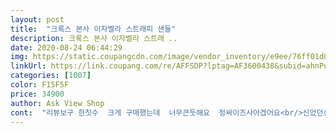 ```yaml
---
layout: post 
title:  "크록스 본사 이자벨라 스트래피 샌들" 
description: 크록스 본사 이자벨라 스트래 ..
date: 2020-08-24 06:44:29 
img: https://static.coupangcdn.com/image/vendor_inventory/e9ee/76ff01d004e2efba6f6474637f4be344f552c181e7965998c81de82f966d.jpg 
linkUrl: https://link.coupang.com/re/AFFSDP?lptag=AF3600438&subid=ahnPublicAsk&pageKey=1153270113&itemId=2128071421&vendorItemId=70126621650&traceid=V0-113-616747bc057579d9 
categories: [1007] 
color: F15F5F 
price: 34900 
author: Ask View Shop 
cont:  "리뷰보구 한칫수  크게 구매했는데  너무큰듯해요  정싸이즈사아겠어요<br/>신었던샌들이라서  너무편합니다  그래서 검정으로재구매했네요  정싸이즈구매하시는거 좋을듯하네요 240 시켰다가 너무커서동생주고230 으로다시구매했네요<br/>이신발 살짝 큰 느낌있지만 괜찮아요 편하게 잘 신고 다닙니다 슬리퍼신는것보담 예쁘기도 하고요<br/>좋아요 보통 운동화 240 신어요 235보단 커서<br/>추천합니다<br/>" 
---
```

